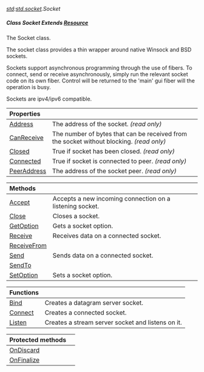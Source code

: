 _[std](../../modules/std/std-module.md):[std.socket](../../modules/std/std-socket.md).Socket_
##### Class Socket Extends [Resource](../../modules/std/std-resource-resource.md)
The Socket class.

The socket class provides a thin wrapper around native Winsock and BSD sockets.

Sockets support asynchronous programming through the use of fibers. To connect, send or receive asynchronously, simply run the relevant socket code on its own fiber. Control will be returned to the 'main' gui fiber will the operation is busy.

Sockets are ipv4/ipv6 compatible.

| Properties | |
|:---|:---|
| [Address](std-socket-socket-address.md) | The address of the socket. _(read only)_ |
| [CanReceive](std-socket-socket-canreceive.md) | The number of bytes that can be received from the socket without blocking. _(read only)_ |
| [Closed](std-socket-socket-closed.md) | True if socket has been closed. _(read only)_ |
| [Connected](std-socket-socket-connected.md) | True if socket is connected to peer. _(read only)_ |
| [PeerAddress](std-socket-socket-peeraddress.md) | The address of the socket peer. _(read only)_ |

| Methods | |
|:---|:---|
| [Accept](std-socket-socket-accept.md) | Accepts a new incoming connection on a listening socket. |
| [Close](std-socket-socket-close.md) | Closes a socket. |
| [GetOption](std-socket-socket-getoption.md) | Gets a socket option. |
| [Receive](std-socket-socket-receive.md) | Receives data on a connected socket. |
| [ReceiveFrom](std-socket-socket-receivefrom.md) |  |
| [Send](std-socket-socket-send.md) | Sends data on a connected socket. |
| [SendTo](std-socket-socket-sendto.md) |  |
| [SetOption](std-socket-socket-setoption.md) | Sets a socket option. |

| Functions | |
|:---|:---|
| [Bind](std-socket-socket-bind.md) | Creates a datagram server socket. |
| [Connect](std-socket-socket-connect.md) | Creates a connected socket. |
| [Listen](std-socket-socket-listen.md) | Creates a stream server socket and listens on it. |

| Protected methods | |
|:---|:---|
| [OnDiscard](std-socket-socket-ondiscard.md) |  |
| [OnFinalize](std-socket-socket-onfinalize.md) |  |
